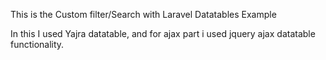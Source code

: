 This is the Custom filter/Search with Laravel Datatables Example

In this I used Yajra datatable, and for ajax part i used jquery ajax datatable functionality.